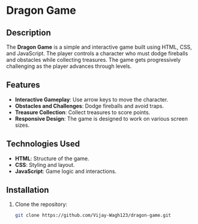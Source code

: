 # Dragon Game

## Description

The **Dragon Game** is a simple and interactive game built using HTML, CSS, and JavaScript. The player controls a character who must dodge fireballs and obstacles while collecting treasures. The game gets progressively challenging as the player advances through levels.

## Features

- **Interactive Gameplay**: Use arrow keys to move the character.
- **Obstacles and Challenges**: Dodge fireballs and avoid traps.
- **Treasure Collection**: Collect treasures to score points.
- **Responsive Design**: The game is designed to work on various screen sizes.

## Technologies Used

- **HTML**: Structure of the game.
- **CSS**: Styling and layout.
- **JavaScript**: Game logic and interactions.

## Installation

1. Clone the repository:

   ```bash
   git clone https://github.com/Vijay-Wagh123/dragon-game.git
